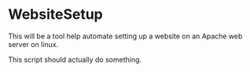 WebsiteSetup
============

This will be a tool help automate setting up a website on an Apache web server on linux.

This script should actually do something.
